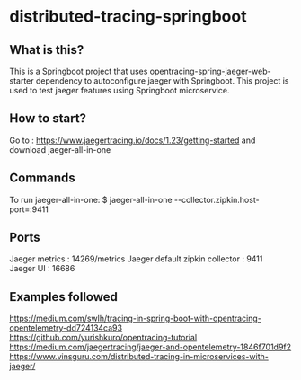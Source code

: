 # distributed-tracing-springboot

## What is this?
This is a Springboot project that uses opentracing-spring-jaeger-web-starter dependency to autoconfigure jaeger with Springboot. This project is used to test jaeger features using Springboot microservice.   

## How to start?
Go to : https://www.jaegertracing.io/docs/1.23/getting-started and download jaeger-all-in-one  

## Commands
To run jaeger-all-in-one: $ jaeger-all-in-one --collector.zipkin.host-port=:9411

## Ports
Jaeger metrics : 14269/metrics
Jaeger default zipkin collector : 9411  
Jaeger UI : 16686

## Examples followed  
https://medium.com/swlh/tracing-in-spring-boot-with-opentracing-opentelemetry-dd724134ca93  
https://github.com/yurishkuro/opentracing-tutorial  
https://medium.com/jaegertracing/jaeger-and-opentelemetry-1846f701d9f2  
https://www.vinsguru.com/distributed-tracing-in-microservices-with-jaeger/  
